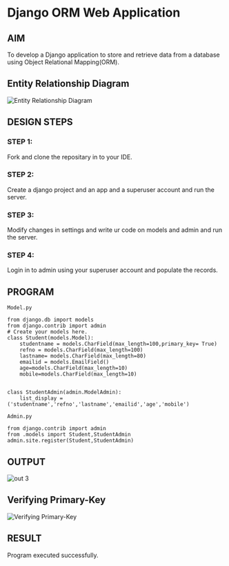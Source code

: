 # Django ORM Web Application

## AIM
To develop a Django application to store and retrieve data from a database using Object Relational Mapping(ORM).

## Entity Relationship Diagram

![Entity Relationship Diagram](./out6.png)

## DESIGN STEPS

### STEP 1:

Fork and clone the repositary in to your IDE.

### STEP 2:

Create a django project and an app and a superuser account and run the server.

### STEP 3:

Modify changes in settings and write ur code on models and admin and run the server.

### STEP 4:

Login in to admin using your superuser account and populate the records.

## PROGRAM
```
Model.py

from django.db import models
from django.contrib import admin
# Create your models here.
class Student(models.Model):
    studentname = models.CharField(max_length=100,primary_key= True)
    refno = models.CharField(max_length=100)
    lastname= models.CharField(max_length=80)
    emailid = models.EmailField()
    age=models.CharField(max_length=10)
    mobile=models.CharField(max_length=10)

    
class StudentAdmin(admin.ModelAdmin):
    list_display = ('studentname','refno','lastname','emailid','age','mobile')

Admin.py

from django.contrib import admin
from .models import Student,StudentAdmin
admin.site.register(Student,StudentAdmin)
```

## OUTPUT

![out 3](https://github.com/MohamedMunthasir/django-orm-app/assets/121957086/869e4a41-1539-4b05-a0c9-4013001fc9a9)


## Verifying Primary-Key

![Verifying Primary-Key](./out7.png)

## RESULT

Program executed successfully.
